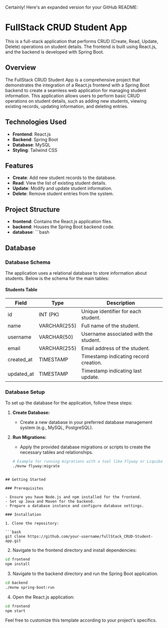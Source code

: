 Certainly! Here's an expanded version for your GitHub README:

# FullStack CRUD Student App

This is a full-stack application that performs CRUD (Create, Read, Update, Delete) operations on student details. The frontend is built using React.js, and the backend is developed with Spring Boot.

## Overview

The FullStack CRUD Student App is a comprehensive project that demonstrates the integration of a React.js frontend with a Spring Boot backend to create a seamless web application for managing student information. This application allows users to perform basic CRUD operations on student details, such as adding new students, viewing existing records, updating information, and deleting entries.

## Technologies Used

- **Frontend**: React.js
- **Backend**: Spring Boot
- **Database**: MySQL
- **Styling**:  Tailwind CSS

## Features

- **Create**: Add new student records to the database.
- **Read**: View the list of existing student details.
- **Update**: Modify and update student information.
- **Delete**: Remove student entries from the system.

## Project Structure

- **frontend**: Contains the React.js application files.
- **backend**: Houses the Spring Boot backend code.
- **database**: ```bash
## Database

### Database Schema

The application uses a relational database to store information about students. Below is the schema for the main tables:

#### Students Table

| Field      | Type         | Description                          |
|------------|--------------|--------------------------------------|
| id         | INT (PK)     | Unique identifier for each student.  |
| name       | VARCHAR(255) | Full name of the student.            |
| username   | VARCHAR(50)  | Username associated with the student.|
| email      | VARCHAR(255) | Email address of the student.        |
| created_at | TIMESTAMP    | Timestamp indicating record creation.|
| updated_at | TIMESTAMP    | Timestamp indicating last update.    |

### Database Setup

To set up the database for the application, follow these steps:

1. **Create Database:**
   - Create a new database in your preferred database management system (e.g., MySQL, PostgreSQL).

2. **Run Migrations:**
   - Apply the provided database migrations or scripts to create the necessary tables and relationships.

   ```bash
   # Example for running migrations with a tool like Flyway or Liquibase
   ./mvnw flyway:migrate

```

## Getting Started

### Prerequisites

- Ensure you have Node.js and npm installed for the frontend.
- Set up Java and Maven for the backend.
- Prepare a database instance and configure database settings.

### Installation

1. Clone the repository:

```bash
git clone https://github.com/your-username/fullStack_CRUD-Student-app.git
```

2. Navigate to the frontend directory and install dependencies:

```bash
cd frontend
npm install
```

3. Navigate to the backend directory and run the Spring Boot application.

```bash
cd backend
./mvnw spring-boot:run
```

4. Open the React.js application:

```bash
cd frontend
npm start
```




Feel free to customize this template according to your project's specifics.
